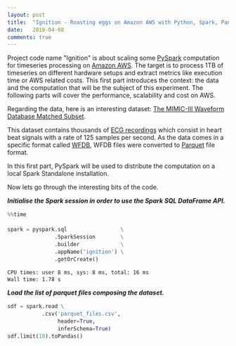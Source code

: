 ```yaml
---
layout: post
title:  "Ignition - Roasting eggs on Amazon AWS with Python, Spark, Pandas and Scipy: Part I (The Context)"
date:   2018-04-08
comments: true
---
```


Project code name "Ignition" is about scaling some [PySpark](http://spark.apache.org/) computation for timeseries processing on [Amazon AWS](https://aws.amazon.com). The target is to process 1TB of timeseries on different hardware setups and extract metrics like execution time or AWS related costs. This first part introduces the context: the data and the computation that will be the subject of this experiment. The following parts will cover the performance, scalability and cost on AWS.

Regarding the data, here is an interesting dataset: [The MIMIC-III Waveform Database Matched Subset](https://physionet.org/physiobank/database/mimic3wdb/matched/).

This dataset contains thousands of [ECG recordings](https://en.wikipedia.org/wiki/Electrocardiography) which consist in heart beat signals with a rate of 125 samples per second. As the data comes in a specific format called [WFDB](https://physionet.org/physiotools/wfdb.shtml), WFDB files were converted to [Parquet](https://parquet.apache.org/) file format.

In this first part, PySpark will be used to distribute the computation on a local Spark Standalone installation.

Now lets go through the interesting bits of the code.


_**Initialise the Spark session in order to use the Spark SQL DataFrame API.**_


```python
%%time

spark = pyspark.sql                 \
               .SparkSession        \
               .builder             \
               .appName('ignition') \
               .getOrCreate()
```

    CPU times: user 8 ms, sys: 8 ms, total: 16 ms
    Wall time: 1.78 s


_**Load the list of parquet files composing the dataset.**_


```python
sdf = spark.read \
           .csv('parquet_files.csv',
                header=True,
                inferSchema=True)
sdf.limit(10).toPandas()
```




<div>
<!-- <style scoped>
    .dataframe tbody tr th:only-of-type {
        vertical-align: middle;
    }

    .dataframe tbody tr th {
        vertical-align: top;
    }

    .dataframe thead th {
        text-align: right;
    }
</style> -->
<table border="1" class="dataframe">
  <thead>
    <tr style="text-align: right;">
      <th></th>
      <th>file</th>
      <th>size</th>
      <th>bucket_id</th>
      <th>subject_id</th>
      <th>record_id</th>
    </tr>
  </thead>
  <tbody>
    <tr>
      <th>0</th>
      <td>../../data/physionet/mimic3wdb/matched/p00/p003495/3916659.0000.parquet</td>
      <td>89215291</td>
      <td>p00</td>
      <td>p003495</td>
      <td>p00-p003495-3916659</td>
    </tr>
    <tr>
      <th>1</th>
      <td>../../data/physionet/mimic3wdb/matched/p00/p003495/3916659.0001.parquet</td>
      <td>16368810</td>
      <td>p00</td>
      <td>p003495</td>
      <td>p00-p003495-3916659</td>
    </tr>
    <tr>
      <th>2</th>
      <td>../../data/physionet/mimic3wdb/matched/p00/p000020/3544749.0000.parquet</td>
      <td>68988192</td>
      <td>p00</td>
      <td>p000020</td>
      <td>p00-p000020-3544749</td>
    </tr>
    <tr>
      <th>3</th>
      <td>../../data/physionet/mimic3wdb/matched/p00/p000020/3544749.0001.parquet</td>
      <td>69456632</td>
      <td>p00</td>
      <td>p000020</td>
      <td>p00-p000020-3544749</td>
    </tr>
    <tr>
      <th>4</th>
      <td>../../data/physionet/mimic3wdb/matched/p00/p000020/3544749.0002.parquet</td>
      <td>70660667</td>
      <td>p00</td>
      <td>p000020</td>
      <td>p00-p000020-3544749</td>
    </tr>
    <tr>
      <th>5</th>
      <td>../../data/physionet/mimic3wdb/matched/p00/p000020/3544749.0003.parquet</td>
      <td>30201955</td>
      <td>p00</td>
      <td>p000020</td>
      <td>p00-p000020-3544749</td>
    </tr>
    <tr>
      <th>6</th>
      <td>../../data/physionet/mimic3wdb/matched/p00/p000030/3524877.0000.parquet</td>
      <td>7733673</td>
      <td>p00</td>
      <td>p000030</td>
      <td>p00-p000030-3524877</td>
    </tr>
    <tr>
      <th>7</th>
      <td>../../data/physionet/mimic3wdb/matched/p00/p000033/3713820.0000.parquet</td>
      <td>74591347</td>
      <td>p00</td>
      <td>p000033</td>
      <td>p00-p000033-3713820</td>
    </tr>
    <tr>
      <th>8</th>
      <td>../../data/physionet/mimic3wdb/matched/p00/p000033/3713820.0001.parquet</td>
      <td>75399674</td>
      <td>p00</td>
      <td>p000033</td>
      <td>p00-p000033-3713820</td>
    </tr>
    <tr>
      <th>9</th>
      <td>../../data/physionet/mimic3wdb/matched/p00/p000033/3713820.0002.parquet</td>
      <td>1863999</td>
      <td>p00</td>
      <td>p000033</td>
      <td>p00-p000033-3713820</td>
    </tr>
  </tbody>
</table>
</div>



During the conversion of WFDB files to Parquet, the signal has been splitted in dataframe of 10 millions rows which produces Parquet files averaging 70MB in size.

_**Take one row and print the Parquet file size.**_


```python
row = list(
    map(lambda row: (row.record_id,
                     row.file,
                     row.size),
        sdf.select('record_id',
                   'file',
                   'size') \
           .take(1)))[0]
record_id, parquet_file, size = row

print('Parquet files size: %d bytes' % size)
```

    Parquet files size: 89215291 bytes


_**Read the parquet file with Pandas (using [Apache Arrow](https://arrow.apache.org)).**_


```python
%%time

pdf = pd.read_parquet(parquet_file)

print('Number of rows: %d' % len(pdf))
print('Memory usage: %d bytes' % pdf.memory_usage().sum())
```

    Number of rows: 10000000
    Memory usage: 400000000 bytes
    CPU times: user 1.45 s, sys: 456 ms, total: 1.9 s
    Wall time: 1.84 s


Without Parquet data compression, the size of one block of data in memory is 400MB.


```python
pdf.head()
```




<div>
<style scoped>
    .dataframe tbody tr th:only-of-type {
        vertical-align: middle;
    }

    .dataframe tbody tr th {
        vertical-align: top;
    }

    .dataframe thead th {
        text-align: right;
    }
</style>
<table border="1" class="dataframe">
  <thead>
    <tr style="text-align: right;">
      <th></th>
      <th>time</th>
      <th>record</th>
      <th>parameter</th>
      <th>value</th>
    </tr>
  </thead>
  <tbody>
    <tr>
      <th>0</th>
      <td>2205-05-12 14:21:31.960</td>
      <td>3916659_0001</td>
      <td>II</td>
      <td>0.000000</td>
    </tr>
    <tr>
      <th>1</th>
      <td>2205-05-12 14:21:32.016</td>
      <td>3916659_0001</td>
      <td>II</td>
      <td>-0.398438</td>
    </tr>
    <tr>
      <th>2</th>
      <td>2205-05-12 14:21:32.024</td>
      <td>3916659_0001</td>
      <td>II</td>
      <td>-0.453125</td>
    </tr>
    <tr>
      <th>3</th>
      <td>2205-05-12 14:21:32.032</td>
      <td>3916659_0001</td>
      <td>II</td>
      <td>1.500000</td>
    </tr>
    <tr>
      <th>4</th>
      <td>2205-05-12 14:21:32.040</td>
      <td>3916659_0001</td>
      <td>II</td>
      <td>1.500000</td>
    </tr>
  </tbody>
</table>
</div>



(Don't be afraid by the year 2205 in the time column, it is coming as is from the original WFDB file.)

_**Pivot data to tranform the dataset from narrow format to wide format** (but because there is only one parameter "II" in this dataset, I will get only one column named "II")_


```python
%%time

pdf = pdf.pivot(index='time',
                columns='parameter',
                values='value')
pdf.sort_index(inplace=True)

print('Number of rows: %d' % len(pdf))
print('Memory usage: %d bytes' % pdf.memory_usage().sum())
```

    Number of rows: 10000000
    Memory usage: 160000000 bytes
    CPU times: user 3.51 s, sys: 896 ms, total: 4.41 s
    Wall time: 4.41 s


While removing columns "record" and "parameter" the pivot is reducing the size of the data to 160MB.


```python
pdf.head()
```




<div>
<style scoped>
    .dataframe tbody tr th:only-of-type {
        vertical-align: middle;
    }

    .dataframe tbody tr th {
        vertical-align: top;
    }

    .dataframe thead th {
        text-align: right;
    }
</style>
<table border="1" class="dataframe">
  <thead>
    <tr style="text-align: right;">
      <th>parameter</th>
      <th>II</th>
    </tr>
    <tr>
      <th>time</th>
      <th></th>
    </tr>
  </thead>
  <tbody>
    <tr>
      <th>2205-05-12 05:06:01.000</th>
      <td>-0.007812</td>
    </tr>
    <tr>
      <th>2205-05-12 05:06:01.008</th>
      <td>-0.007812</td>
    </tr>
    <tr>
      <th>2205-05-12 05:06:01.016</th>
      <td>0.000000</td>
    </tr>
    <tr>
      <th>2205-05-12 05:06:01.024</th>
      <td>-0.007812</td>
    </tr>
    <tr>
      <th>2205-05-12 05:06:01.032</th>
      <td>0.007812</td>
    </tr>
  </tbody>
</table>
</div>



_**Plot the 10 first seconds of signal** (and fortunately it looks like heart beats !)_


```python
pdf[:125*10].plot(figsize=(18, 4))
plt.show()
```


![png](/assets/img/2018-04-08-ignition-part1_23_0.png)


_**Clean and down sample the data (from 125Hz to 16Hz)**_


```python
raw_pdf = pdf

# RATE = 16

pdf = pdf.fillna(method='ffill')
pdf = pdf.resample(
    '%dus' % int(1000000 / RATE)
).mean()

print('Number of rows: %d' % len(pdf))
print('Memory usage: %d bytes' % pdf.memory_usage().sum())
pdf.head()
```

    Number of rows: 1382384
    Memory usage: 22118144 bytes





<div>
<style scoped>
    .dataframe tbody tr th:only-of-type {
        vertical-align: middle;
    }

    .dataframe tbody tr th {
        vertical-align: top;
    }

    .dataframe thead th {
        text-align: right;
    }
</style>
<table border="1" class="dataframe">
  <thead>
    <tr style="text-align: right;">
      <th>parameter</th>
      <th>II</th>
    </tr>
    <tr>
      <th>time</th>
      <th></th>
    </tr>
  </thead>
  <tbody>
    <tr>
      <th>2205-05-12 05:06:01.000000</th>
      <td>0.136719</td>
    </tr>
    <tr>
      <th>2205-05-12 05:06:01.062500</th>
      <td>0.126953</td>
    </tr>
    <tr>
      <th>2205-05-12 05:06:01.125000</th>
      <td>-0.040039</td>
    </tr>
    <tr>
      <th>2205-05-12 05:06:01.187500</th>
      <td>-0.010742</td>
    </tr>
    <tr>
      <th>2205-05-12 05:06:01.250000</th>
      <td>0.008789</td>
    </tr>
  </tbody>
</table>
</div>



After down sampling, the number of rows that will be processed is reduced to around 1 million and the size of the data is down to 22MB.

_**Plot the down sampled signal**_


```python
pdf[:RATE*10].plot(figsize=(18, 4))
plt.show()
```


![png](/assets/img/2018-04-08-ignition-part1_28_0.png)


The down sampled signal shows less noise but the peak's amplitude has been affected too (around 0.30 when it was 0.60 in the raw signal).

_**Here is the computation that will be applied on the signal**_


```python
def extract_features(pdf):
    result_pdf = None
    for column in pdf.columns:

        local_mins = argrelextrema(
            pdf[column].values, np.less
        )[0]

        local_maxs = argrelextrema(
            pdf[column].values, np.greater
        )[0]

        local_minmaxs = np.sort(
            np.concatenate((local_mins, local_maxs))
        )

        if result_pdf is None:
            result_pdf = pd.DataFrame()
            result_pdf[column] = pdf[column][local_minmaxs]
        else:
            tmp_pdf = pd.DataFrame()
            tmp_pdf[column] = pdf[column][local_minmaxs]
            result_pdf = pd.merge(result_pdf,
                                  tmp_pdf,
                                  left_index=True,
                                  right_index=True,
                                  how='outer' )
    return result_pdf
```

The Scipy function argrelextrema() is used to extract relative extrema (local minimums and maximums) of the down sampled signal. I choose this function for the only reason it needs to scan the signal in full while keeping the computation light (the purpose of this whole exercise is to focus on the IO-boundness of the problem ^^).

_**Apply the computation**_


```python
%%time

result_pdf = extract_features(pdf)

print('Number of rows: %d' % len(result_pdf))
print('Memory usage: %d bytes' % result_pdf.memory_usage().sum())
```

    Number of rows: 610660
    Memory usage: 9770560 bytes
    CPU times: user 1.22 s, sys: 20 ms, total: 1.24 s
    Wall time: 1.24 s


The resulting data is now about 600000 rows and 10MB.


```python
result_pdf.head()
```




<div>
<style scoped>
    .dataframe tbody tr th:only-of-type {
        vertical-align: middle;
    }

    .dataframe tbody tr th {
        vertical-align: top;
    }

    .dataframe thead th {
        text-align: right;
    }
</style>
<table border="1" class="dataframe">
  <thead>
    <tr style="text-align: right;">
      <th></th>
      <th>II</th>
    </tr>
    <tr>
      <th>time</th>
      <th></th>
    </tr>
  </thead>
  <tbody>
    <tr>
      <th>2205-05-12 05:06:01.125000</th>
      <td>-0.040039</td>
    </tr>
    <tr>
      <th>2205-05-12 05:06:01.375000</th>
      <td>0.088867</td>
    </tr>
    <tr>
      <th>2205-05-12 05:06:01.687500</th>
      <td>0.032227</td>
    </tr>
    <tr>
      <th>2205-05-12 05:06:01.812500</th>
      <td>0.074219</td>
    </tr>
    <tr>
      <th>2205-05-12 05:06:01.875000</th>
      <td>0.037109</td>
    </tr>
  </tbody>
</table>
</div>



_**Plot results on the down sampled signal**_


```python
plt.figure(figsize=(18, 4))

ax = plt.subplot('111')
pdf[:RATE*10].plot(ax=ax)
result_pdf[:pdf.index[RATE*10]].plot(
    ax=ax,
    title='downsampled',
    color='r',
    style=':',
    marker='x',
    legend=False
)

plt.show()
```


![png](/assets/img/2018-04-08-ignition-part1_38_0.png)


At first sight, the detected relative extrema (coupled with linear interpolation) look like a good signal approximation but it is not defect free:
![DEFECTS](/assets/img/2018-04-08-ignition-part1_30_0_annotated.png)

_**Plot results over the original signal**_


```python
plt.figure(figsize=(18, 4))

ax = plt.subplot('111')
raw_pdf[:125*10].plot(ax=ax)
result_pdf[:pdf.index[RATE*10]].plot(
    ax=ax,
    title='raw',
    color='r',
    style=':',
    marker='x',
    legend=False
)

plt.show()
```


![png](/assets/img/2018-04-08-ignition-part1_41_0.png)


Compared to the raw signal, the approximation looks even worse given that we miss all maximum peaks.


So here is the context. We will process heart beat signals by blocks of 10 millions samples to detect local extrema. And we will do that on 1TB of data. To give you an idea, it takes around 40 seconds to process the example of signal of this blog post on one core of an Intel Core i7-6700K CPU. Using the 8 cores of the same CPU with 32GB of memory, it takes around 14 hours to process the full dataset (which total size is just under 1.2TB).

In Part II we will see how to distribute this significant piece of processing on AWS using EC2 and S3.


[See the notebook on GitHub](https://github.com/bu2/ignition/blob/master/part1/2018-04-08-ignition-part1.ipynb)
